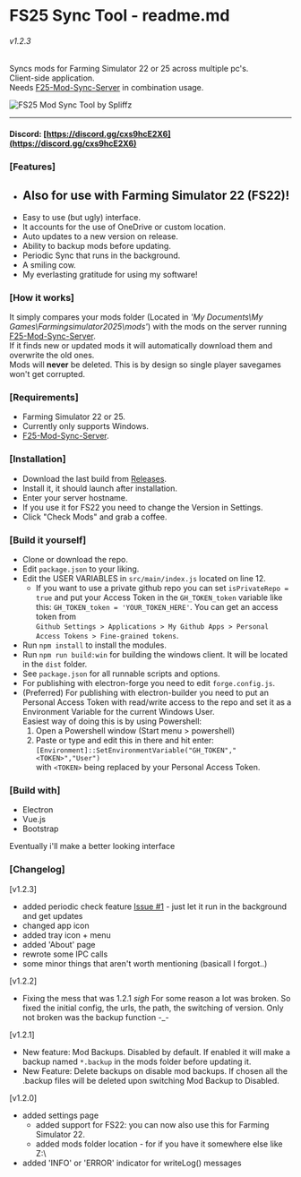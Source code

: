 # FS25 Sync Tool - readme.md
###### v1.2.3
   
Syncs mods for Farming Simulator 22 or 25 across multiple pc's.   
Client-side application.   
Needs [F25-Mod-Sync-Server](https://github.com/spliffz/FS25-Mod-Sync-Server) in combination usage.
   
![FS25 Mod Sync Tool by Spliffz](http://fs25.rotjong.xyz/FS25-mst-01.png)   

---

#### Discord: [https://discord.gg/cxs9hcE2X6](https://discord.gg/cxs9hcE2X6)   

### [Features]
  - ## **Also for use with Farming Simulator 22 (FS22)!**
  - Easy to use (but ugly) interface. 
  - It accounts for the use of OneDrive or custom location.
  - Auto updates to a new version on release.
  - Ability to backup mods before updating.
  - Periodic Sync that runs in the background. 
  - A smiling cow.
  - My everlasting gratitude for using my software!

### [How it works]
It simply compares your mods folder (Located in *'My Documents\My Games\Farmingsimulator2025\mods'*) with the mods on the server running [F25-Mod-Sync-Server](https://github.com/spliffz/FS25-Mod-Sync-Server).   
If it finds new or updated mods it will automatically download them and overwrite the old ones.   
Mods will **never** be deleted. This is by design so single player savegames won't get corrupted.


### [Requirements]
 - Farming Simulator 22 or 25.
 - Currently only supports Windows.
 - [F25-Mod-Sync-Server](https://github.com/spliffz/FS25-Mod-Sync-Server).

### [Installation]
 - Download the last build from [Releases](https://github.com/spliffz/FS25-Sync-Tool/releases).
 - Install it, it should launch after installation.
 - Enter your server hostname.
 - If you use it for FS22 you need to change the Version in Settings.
 - Click "Check Mods" and grab a coffee.

### [Build it yourself]
  - Clone or download the repo.
  - Edit `package.json` to your liking.
  - Edit the USER VARIABLES in `src/main/index.js` located on line 12.
    - If you want to use a private github repo you can set `isPrivateRepo = true` and put your Access Token in the `GH_TOKEN_token` variable like this: `GH_TOKEN_token = 'YOUR_TOKEN_HERE'`.
    You can get an access token from   
    `Github Settings > Applications > My Github Apps > Personal Access Tokens > Fine-grained tokens`.
  - Run `npm install` to install the modules.
  - Run `npm run build:win` for building the windows client. It will be located in the `dist` folder.
  - See `package.json` for all runnable scripts and options.
  - For publishing with electron-forge you need to edit `forge.config.js`.
  - (Preferred) For publishing with electron-builder you need to put an Personal Access Token with read/write access to the repo and set it as a Environment Variable for the current Windows User.   
  Easiest way of doing this is by using Powershell:   
    1. Open a Powershell window (Start menu > powershell)
    2. Paste or type and edit this in there and hit enter:   
    `[Environment]::SetEnvironmentVariable("GH_TOKEN","<TOKEN>","User")`   
    with `<TOKEN>` being replaced by your Personal Access Token.

### [Build with]
  - Electron
  - Vue.js
  - Bootstrap

Eventually i'll make a better looking interface

### [Changelog]
[v1.2.3]
- added periodic check feature [Issue #1](https://github.com/spliffz/FS25-Sync-Tool/issues/1) - just let it run in the background and get updates
- changed app icon
- added tray icon + menu
- added 'About' page
- rewrote some IPC calls
- some minor things that aren't worth mentioning (basicall I forgot..)

[v1.2.2]
- Fixing the mess that was 1.2.1 *sigh* For some reason a lot was broken.
So fixed the initial config, the urls, the path, the switching of version. Only not broken was the backup function -_-

[v1.2.1]
- New feature: Mod Backups. Disabled by default. If enabled it will make a backup named `*.backup` in the mods folder before updating it.
- New Feature: Delete backups on disable mod backups. If chosen all the .backup files will be deleted upon switching Mod Backup to Disabled.

[v1.2.0]
- added settings page
  - added support for FS22: you can now also use this for Farming Simulator 22.
  - added mods folder location - for if you have it somewhere else like Z:\
- added 'INFO' or 'ERROR' indicator for writeLog() messages





